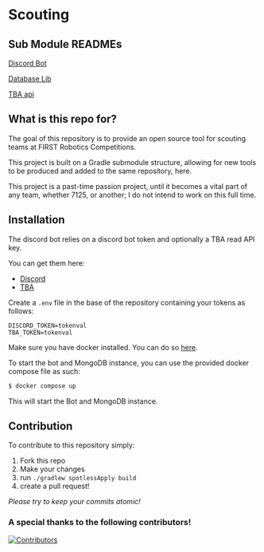 # Scouting

## Sub Module READMEs
[Discord Bot](discord-bot/README.md)</p>
[Database Lib](database-lib/README.md)</p>
[TBA api](tba-api/README.md)</p>

## What is this repo for?
The goal of this repository is to provide an open source tool for scouting teams at FIRST Robotics Competitions.

This project is built on a Gradle submodule structure, allowing for new tools to be produced and
added to the same repository, here.

This project is a past-time passion project, until it becomes a vital part of any team,
whether 7125, or another; I do not intend to work on this full time.

## Installation

The discord bot relies on a discord bot token and optionally a TBA read API key.

You can get them here:
* [Discord](https://discord.com/developers/applications)
* [TBA](https://www.thebluealliance.com/account)

Create a `.env` file in the base of the repository containing your tokens as follows:
```
DISCORD_TOKEN=tokenval
TBA_TOKEN=tokenval
```
Make sure you have docker installed. You can do so [here](https://www.docker.com/products/docker-desktop/).

To start the bot and MongoDB instance, you can use the provided docker compose file as such:
``` bash
$ docker compose up
```
This will start the Bot and MongoDB instance.


## Contribution

To contribute to this repository simply:
1. Fork this repo
2. Make your changes
3. run `./gradlew spotlessApply build`
4. create a pull request!

*Please try to keep your commits atomic!*

### A special thanks to the following contributors!
[![Contributors](https://contrib.rocks/image?repo=Tigerbotics7125/Scouting)](https://github.com/Tigerbotics7125/Scouting/graphs/contributors)
